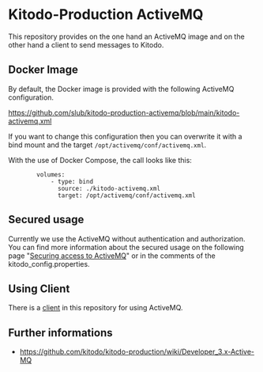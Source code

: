 # Kitodo-Production ActiveMQ

This repository provides on the one hand an ActiveMQ image and on the other hand a client to send messages to Kitodo.

## Docker Image

By default, the Docker image is provided with the following ActiveMQ configuration.

https://github.com/slub/kitodo-production-activemq/blob/main/kitodo-activemq.xml

If you want to change this configuration then you can overwrite it with a bind mount and the target `/opt/activemq/conf/activemq.xml`.

With the use of Docker Compose, the call looks like this:

```
        volumes:   
            - type: bind
              source: ./kitodo-activemq.xml
              target: /opt/activemq/conf/activemq.xml
```
 
## Secured usage

Currently we use the ActiveMQ without authentication and authorization. You can find more information about the secured usage on the following page "[Securing access to ActiveMQ](https://github.com/kitodo/kitodo-production/wiki/Developer_3.x-Getting-started-ActiveMQ)" or in the comments of the kitodo_config.properties.

## Using Client

There is a [client](https://github.com/slub/kitodo-production-activemq/blob/main/client/README.md) in this repository for using ActiveMQ. 

## Further informations

* https://github.com/kitodo/kitodo-production/wiki/Developer_3.x-Active-MQ
